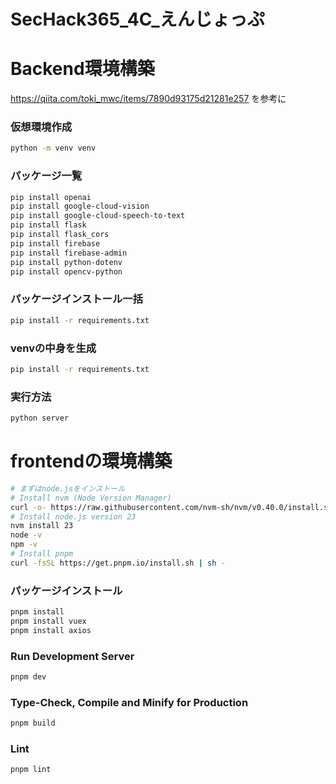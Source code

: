 # SecHack365_4C_えんじょっぷ

# Backend環境構築
https://qiita.com/toki_mwc/items/7890d93175d21281e257
を参考に
### 仮想環境作成
```bash
python -m venv venv
```
### パッケージ一覧

```bash
pip install openai
pip install google-cloud-vision
pip install google-cloud-speech-to-text
pip install flask
pip install flask_cors
pip install firebase  
pip install firebase-admin
pip install python-dotenv
pip install opencv-python

```

### パッケージインストール一括
```bash
pip install -r requirements.txt
```

### venvの中身を生成
```bash
pip install -r requirements.txt
```

### 実行方法
```bash
python server
```

# frontendの環境構築

```bash
# まずはnode.jsをインストール
# Install nvm (Node Version Manager)
curl -o- https://raw.githubusercontent.com/nvm-sh/nvm/v0.40.0/install.sh | bash
# Install node.js version 23 
nvm install 23
node -v
npm -v
# Install pnpm
curl -fsSL https://get.pnpm.io/install.sh | sh -
```

### パッケージインストール

```bash
pnpm install
pnpm install vuex
pnpm install axios
```

### Run Development Server
```bash
pnpm dev
```
### Type-Check, Compile and Minify for Production
```bash
pnpm build
```
### Lint

```bash
pnpm lint
```
